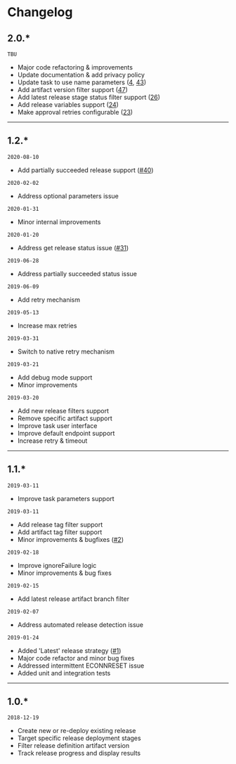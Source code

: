 # Changelog

## 2.0.*

`TBU`

- Major code refactoring & improvements
- Update documentation & add privacy policy
- Update task to use name parameters ([4](https://github.com/dmitryserbin/azdev-release-orchestrator/issues/4), [43](https://github.com/dmitryserbin/azdev-release-orchestrator/issues/43))
- Add artifact version filter support ([47](https://github.com/dmitryserbin/azdev-release-orchestrator/issues/47))
- Add latest release stage status filter support ([26](https://github.com/dmitryserbin/azdev-release-orchestrator/issues/26))
- Add release variables support ([24](https://github.com/dmitryserbin/azdev-release-orchestrator/issues/24))
- Make approval retries configurable ([23](https://github.com/dmitryserbin/azdev-release-orchestrator/issues/23))

---

## 1.2.*

`2020-08-10`

- Add partially succeeded release support ([#40](https://github.com/dmitryserbin/azdev-release-orchestrator/issues/40))

`2020-02-02`

- Address optional parameters issue

`2020-01-31`

- Minor internal improvements

`2020-01-20`

- Address get release status issue ([#31](https://github.com/dmitryserbin/azdev-release-orchestrator/issues/31))

`2019-06-28`

- Address partially succeeded status issue

`2019-06-09`

- Add retry mechanism

`2019-05-13`

- Increase max retries

`2019-03-31`

- Switch to native retry mechanism

`2019-03-21`

- Add debug mode support
- Minor improvements

`2019-03-20`

- Add new release filters support
- Remove specific artifact support
- Improve task user interface
- Improve default endpoint support
- Increase retry & timeout

---

## 1.1.*

`2019-03-11`

- Improve task parameters support

`2019-03-11`

- Add release tag filter support
- Add artifact tag filter support
- Minor improvements & bugfixes ([#2](https://github.com/dmitryserbin/azdev-release-orchestrator/issues/2))

`2019-02-18`

- Improve ignoreFailure logic
- Minor improvements & bug fixes

`2019-02-15`

- Add latest release artifact branch filter

`2019-02-07`

- Address automated release detection issue

`2019-01-24`

- Added 'Latest' release strategy ([#1](https://github.com/dmitryserbin/azdev-release-orchestrator/issues/1))
- Major code refactor and minor bug fixes
- Addressed intermittent ECONNRESET issue
- Added unit and integration tests

---

## 1.0.*

`2018-12-19`

- Create new or re-deploy existing release
- Target specific release deployment stages
- Filter release definition artifact version
- Track release progress and display results
